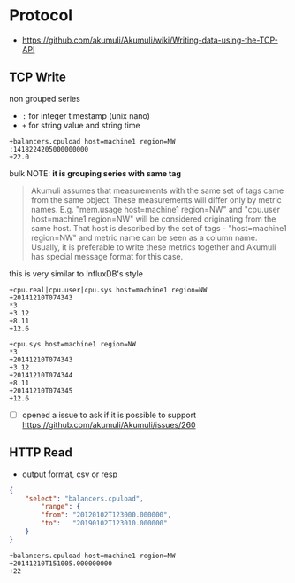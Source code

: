 # Protocol

- https://github.com/akumuli/Akumuli/wiki/Writing-data-using-the-TCP-API

## TCP Write

non grouped series

- `:` for integer timestamp (unix nano)
- `+` for string value and string time

````text
+balancers.cpuload host=machine1 region=NW
:1418224205000000000
+22.0
````

bulk NOTE: **it is grouping series with same tag**

> Akumuli assumes that measurements with the same set of tags came from the same object. 
These measurements will differ only by metric names. 
E.g. "mem.usage host=machine1 region=NW" and "cpu.user host=machine1 region=NW" will be considered originating from the same host. 
That host is described by the set of tags - "host=machine1 region=NW" and metric name can be seen as a column name. 
Usually, it is preferable to write these metrics together and Akumuli has special message format for this case.

this is very similar to InfluxDB's style

````text
+cpu.real|cpu.user|cpu.sys host=machine1 region=NW
+20141210T074343
*3
+3.12
+8.11
+12.6
````

````text
+cpu.sys host=machine1 region=NW
*3
+20141210T074343
+3.12
+20141210T074344
+8.11
+20141210T074345
+12.6
````

- [ ] opened a issue to ask if it is possible to support https://github.com/akumuli/Akumuli/issues/260

## HTTP Read

- output format, csv or resp

````json
{
    "select": "balancers.cpuload",
		"range": {
        "from": "20120102T123000.000000",
        "to":   "20190102T123010.000000"
    }
}
````

````text
+balancers.cpuload host=machine1 region=NW
+20141210T151005.000000000
+22
````
